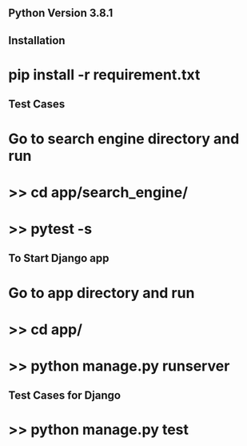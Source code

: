 ## Python Version 3.8.1

## Installation
# pip install -r requirement.txt 

## Test Cases
# Go to search engine directory and run 
# >> cd app/search_engine/
# >> pytest -s

## To Start Django app
# Go to app directory and run
# >> cd app/
# >> python manage.py runserver

## Test Cases for Django
# >> python manage.py test

